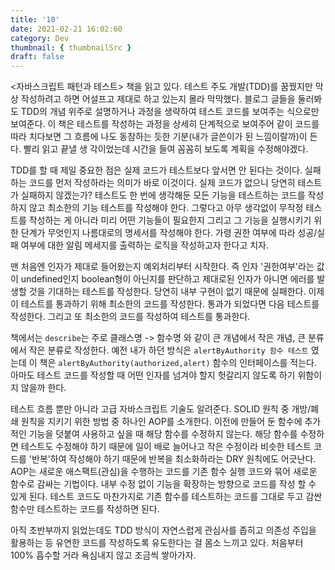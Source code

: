 ```yaml
---
title: '10'
date: 2021-02-21 16:02:60
category: Dev
thumbnail: { thumbnailSrc }
draft: false
---
```


<자바스크립트 패턴과 테스트> 책을 읽고 있다. 테스트 주도 개발(TDD)를 꿈꿨지만 막상 작성하려고 하면 어설프고 제대로 하고 있는지 몰라 막막했다.
블로그 글들을 둘러봐도 TDD의 개념 위주로 설명하거나 과정을 생략하여 테스트 코드를 보여주는 식으로만 보여준다. 이 책은 테스트를 작성하는 과정을 
상세히 단계적으로 보여주어 같이 코드를 따라 치다보면 그 흐름에 나도 동참하는 듯한 기분(내가 글쓴이가 된 느낌이랄까)이 든다. 빨리 읽고 끝낼 생
각이었는데 시간을 들여 꼼꼼히 보도록 계획을 수정해야겠다.  

TDD를 할 때 제일 중요한 점은 실제 코드가 테스트보다 앞서면 안 된다는 것이다. 
실패하는 코드를 먼저 작성하라는 의미가 바로 이것이다. 실제 코드가 없으니 당연히 테스트가 실패하지 않겠는가?
테스트도 한 번에 생각해둔 모든 기능을 테스트하는 코드를 작성하지 않고 최소한의 기능 테스트를 작성해야 한다. 그렇다고 아무 생각없이 무작정
테스트를 작성하는 게 아니라 미리 어떤 기능들이 필요한지 그리고 그 기능을 실행시키기 위한 단계가 무엇인지 나름대로의 명세서를 작성해야 한다. 
가령 권한 여부에 따라 성공/실패 여부에 대한 알림 메세지를 출력하는 로직을 작성하고자 한다고 치자. 

맨 처음엔 인자가 제대로 들어왔는지 예외처리부터 시작한다. 즉 인자 '권한여부'라는 값이 undefined인지 boolean형이 아닌지를 
판단하고 제대로된 인자가 아니면 에러를 발생할 것을 기대하는 테스트를 작성한다. 당연히 내부 구현이 없기 때문에 실패한다. 
이제 이 테스트를 통과하기 위해 최소한의 코드를 작성한다. 통과가 되었다면 다음 테스트를 작성한다. 그리고 또 최소한의 코드를 작성하여 테스트를 
통과한다. 

책에서는 `describe`는 주로 클래스명 -> 함수명 와 같이 큰 개념에서 작은 개념, 큰 분류에서 작은 분류로 작성한다. 
예전 내가 하던 방식은 `alertByAuthority 함수 테스트` 였는데 이 책은 `alertByAuthority(authorized,alert)` 함수의 인터페이스를 
적는다. 아마도 테스트 코드를 작성할 때 어떤 인자를 넘겨야 할지 헛갈리지 않도록 하기 위함이지 않을까 한다. 

테스트 흐름 뿐만 아니라 고급 자바스크립트 기술도 알려준다. SOLID 원칙 중 개방/폐쇄 원칙을 지키기 위한 방법 중 하나인 AOP를 소개한다. 
이전에 만들어 둔 함수에 추가적인 기능을 덧붙여 사용하고 싶을 때 해당 함수를 수정하지 않는다. 해당 함수를 수정하면 테스트도 수정해야 하기 때문에
일이 배로 늘어나고 작은 수정이라 비슷한 테스트 코드를 '반복'하여 작성해야 하기 때문에 반복을 최소화하라는 DRY 원칙에도 어긋난다. AOP는 새로운 
애스팩트(관심)을 수행하는 코드를 기존 함수 실행 코드와 묶어 새로운 함수로 감싸는 기법이다. 내부 수정 없이 기능을 확장하는 방향으로 코드를 작성
할 수 있게 된다. 테스트 코드도 마찬가지로 기존 함수를 테스트하는 코드를 그대로 두고 감싼 함수만 테스트하는 코드를 작성하면 된다. 

아직 초반부까지 읽었는데도 TDD 방식이 자연스럽게 관심사를 좁히고 의존성 주입을 활용하는 등 유연한 코드를 작성하도록 유도한다는 걸 몸소 느끼고 
있다. 처음부터 100% 흡수할 거라 욕심내지 않고 조금씩 쌓아가자. 
